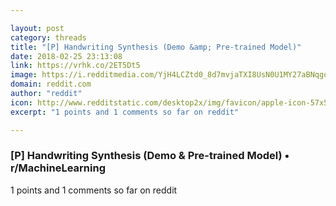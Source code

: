 ```yaml
---

layout: post
category: threads
title: "[P] Handwriting Synthesis (Demo &amp; Pre-trained Model)"
date: 2018-02-25 23:13:08
link: https://vrhk.co/2ET5Dt5
image: https://i.redditmedia.com/YjH4LCZtd0_8d7mvjaTXI8UsN0U1MY27aBNqgqObo1Y.jpg?w=320&s=79ffc5b9fe4e339667a4830c07f959da
domain: reddit.com
author: "reddit"
icon: http://www.redditstatic.com/desktop2x/img/favicon/apple-icon-57x57.png
excerpt: "1 points and 1 comments so far on reddit"

---
```


### [P] Handwriting Synthesis (Demo &amp; Pre-trained Model) • r/MachineLearning

1 points and 1 comments so far on reddit